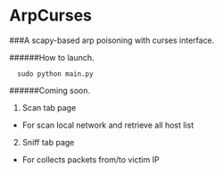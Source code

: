 # ArpCurses
###A scapy-based arp poisoning with curses interface.


######How to launch.
```
  sudo python main.py
```


######Coming soon.
1. Scan tab page
  *  For scan local network and retrieve all host list
2. Sniff tab page
  *  For collects packets from/to victim IP
